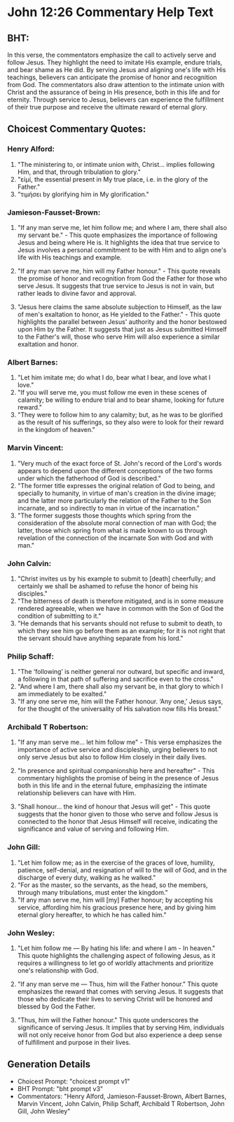 # John 12:26 Commentary Help Text

## BHT:
In this verse, the commentators emphasize the call to actively serve and follow Jesus. They highlight the need to imitate His example, endure trials, and bear shame as He did. By serving Jesus and aligning one's life with His teachings, believers can anticipate the promise of honor and recognition from God. The commentators also draw attention to the intimate union with Christ and the assurance of being in His presence, both in this life and for eternity. Through service to Jesus, believers can experience the fulfillment of their true purpose and receive the ultimate reward of eternal glory.

## Choicest Commentary Quotes:
### Henry Alford:
1. "The ministering to, or intimate union with, Christ... implies following Him, and that, through tribulation to glory."
2. "εἰμί, the essential present in My true place, i.e. in the glory of the Father."
3. "τιμήσει by glorifying him in My glorification."

### Jamieson-Fausset-Brown:
1. "If any man serve me, let him follow me; and where I am, there shall also my servant be." - This quote emphasizes the importance of following Jesus and being where He is. It highlights the idea that true service to Jesus involves a personal commitment to be with Him and to align one's life with His teachings and example.

2. "If any man serve me, him will my Father honour." - This quote reveals the promise of honor and recognition from God the Father for those who serve Jesus. It suggests that true service to Jesus is not in vain, but rather leads to divine favor and approval.

3. "Jesus here claims the same absolute subjection to Himself, as the law of men's exaltation to honor, as He yielded to the Father." - This quote highlights the parallel between Jesus' authority and the honor bestowed upon Him by the Father. It suggests that just as Jesus submitted Himself to the Father's will, those who serve Him will also experience a similar exaltation and honor.

### Albert Barnes:
1. "Let him imitate me; do what I do, bear what I bear, and love what I love."
2. "If you will serve me, you must follow me even in these scenes of calamity; be willing to endure trial and to bear shame, looking for future reward."
3. "They were to follow him to any calamity; but, as he was to be glorified as the result of his sufferings, so they also were to look for their reward in the kingdom of heaven."

### Marvin Vincent:
1. "Very much of the exact force of St. John's record of the Lord's words appears to depend upon the different conceptions of the two forms under which the fatherhood of God is described."
2. "The former title expresses the original relation of God to being, and specially to humanity, in virtue of man's creation in the divine image; and the latter more particularly the relation of the Father to the Son incarnate, and so indirectly to man in virtue of the incarnation."
3. "The former suggests those thoughts which spring from the consideration of the absolute moral connection of man with God; the latter, those which spring from what is made known to us through revelation of the connection of the incarnate Son with God and with man."

### John Calvin:
1. "Christ invites us by his example to submit to [death] cheerfully; and certainly we shall be ashamed to refuse the honor of being his disciples."
2. "The bitterness of death is therefore mitigated, and is in some measure rendered agreeable, when we have in common with the Son of God the condition of submitting to it."
3. "He demands that his servants should not refuse to submit to death, to which they see him go before them as an example; for it is not right that the servant should have anything separate from his lord."

### Philip Schaff:
1. "The ‘following’ is neither general nor outward, but specific and inward, a following in that path of suffering and sacrifice even to the cross." 
2. "And where I am, there shall also my servant be, in that glory to which I am immediately to be exalted." 
3. "If any one serve me, him will the Father honour. ‘Any one,’ Jesus says, for the thought of the universality of His salvation now fills His breast."

### Archibald T Robertson:
1. "If any man serve me... let him follow me" - This verse emphasizes the importance of active service and discipleship, urging believers to not only serve Jesus but also to follow Him closely in their daily lives.

2. "In presence and spiritual companionship here and hereafter" - This commentary highlights the promise of being in the presence of Jesus both in this life and in the eternal future, emphasizing the intimate relationship believers can have with Him.

3. "Shall honour... the kind of honour that Jesus will get" - This quote suggests that the honor given to those who serve and follow Jesus is connected to the honor that Jesus Himself will receive, indicating the significance and value of serving and following Him.

### John Gill:
1. "Let him follow me; as in the exercise of the graces of love, humility, patience, self-denial, and resignation of will to the will of God, and in the discharge of every duty, walking as he walked." 
2. "For as the master, so the servants, as the head, so the members, through many tribulations, must enter the kingdom." 
3. "If any man serve me, him will [my] Father honour; by accepting his service, affording him his gracious presence here, and by giving him eternal glory hereafter, to which he has called him."

### John Wesley:
1. "Let him follow me — By hating his life: and where I am - In heaven." This quote highlights the challenging aspect of following Jesus, as it requires a willingness to let go of worldly attachments and prioritize one's relationship with God.

2. "If any man serve me — Thus, him will the Father honour." This quote emphasizes the reward that comes with serving Jesus. It suggests that those who dedicate their lives to serving Christ will be honored and blessed by God the Father.

3. "Thus, him will the Father honour." This quote underscores the significance of serving Jesus. It implies that by serving Him, individuals will not only receive honor from God but also experience a deep sense of fulfillment and purpose in their lives.


## Generation Details
- Choicest Prompt: "choicest prompt v1"
- BHT Prompt: "bht prompt v3"
- Commentators: "Henry Alford, Jamieson-Fausset-Brown, Albert Barnes, Marvin Vincent, John Calvin, Philip Schaff, Archibald T Robertson, John Gill, John Wesley"
